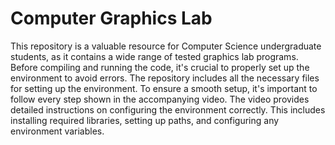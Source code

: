 # Computer Graphics Lab
This repository is a valuable resource for Computer Science undergraduate students, as it contains a wide range of tested graphics lab programs. Before compiling and running the code, it's crucial to properly set up the environment to avoid errors. The repository includes all the necessary files for setting up the environment.
To ensure a smooth setup, it's important to follow every step shown in the accompanying video. The video provides detailed instructions on configuring the environment correctly. This includes installing required libraries, setting up paths, and configuring any environment variables.
